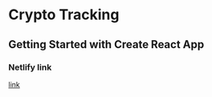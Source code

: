 # Crypto Tracking

 ## Getting Started with Create React App

 ### Netlify link 
 
 [link](https://digital-currency-hannanehhh16.netlify.app/)
